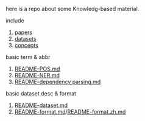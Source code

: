 here is a repo about some Knowledg-based material.

include

1. [papers](https://github.com/P-KB-O/good-first-repo/blob/main/README-paper.md)
2. [datasets](https://github.com/P-KB-O/good-first-repo/blob/main/README-dataset.md)
3. [concepts](https://github.com/P-KB-O/good-first-repo/blob/main/README-concept.md)

basic term & abbr

1. [README-POS.md](https://github.com/P-KB-O/good-first-repo/blob/main/README-POS.md)
2. [README-NER.md](https://github.com/P-KB-O/good-first-repo/blob/main/README-NER.md)
3. [README-dependency parsing.md](https://github.com/P-KB-O/good-first-repo/blob/main/README-dependency%20parsing.md)


basic dataset desc & format

1. [README-dataset.md](https://github.com/P-KB-O/good-first-repo/blob/main/README-dataset.md)
2. [README-format.md](https://github.com/P-KB-O/good-first-repo/blob/main/README-format.md)/[README-format.zh.md](https://github.com/P-KB-O/good-first-repo/blob/main/README-format.zh.md)


